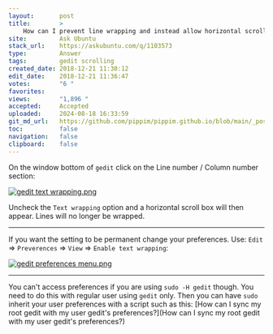 ```yaml
---
layout:       post
title:        >
    How can I prevent line wrapping and instead allow horizontal scrolling in Gedit?
site:         Ask Ubuntu
stack_url:    https://askubuntu.com/q/1103573
type:         Answer
tags:         gedit scrolling
created_date: 2018-12-21 11:30:12
edit_date:    2018-12-21 11:36:47
votes:        "6 "
favorites:    
views:        "1,896 "
accepted:     Accepted
uploaded:     2024-08-18 16:33:59
git_md_url:   https://github.com/pippim/pippim.github.io/blob/main/_posts/2018/2018-12-21-How-can-I-prevent-line-wrapping-and-instead-allow-horizontal-scrolling-in-Gedit_.md
toc:          false
navigation:   false
clipboard:    false
---
```


On the window bottom of `gedit` click on the Line number / Column number section:

[![gedit text wrapping.png][1]][1]

Uncheck the `Text wrapping` option and a horizontal scroll box will then appear. Lines will no longer be wrapped.


----------


If you want the setting to be permanent change your preferences. Use: `Edit` => `Preverences` => `View` => `Enable text wrapping`:

[![gedit preferences menu.png][2]][2]

----------


You can't access preferences if you are using `sudo -H gedit` though. You need to do this with regular user using `gedit` only. Then you can have `sudo` inherit your user preferences with a script such as this: [How can I sync my root gedit with my user gedit&#39;s preferences?](How can I sync my root gedit with my user gedit&#39;s preferences?)


  [1]: https://pippim.github.io/assets/img/posts/2018/UPHVs.png
  [2]: https://pippim.github.io/assets/img/posts/2018/roiojm.png
